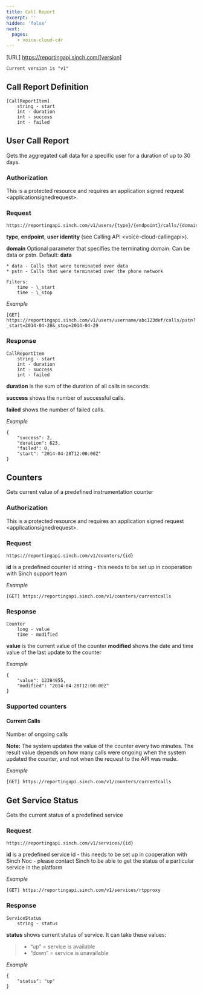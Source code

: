 ```yaml
---
title: Call Report
excerpt: ''
hidden: 'false'
next:
  pages:
    - voice-cloud-cdr
---
```

[URL]
        https://reportingapi.sinch.com/[version]

    Current version is "v1"

## Call Report Definition

    [CallReportItem]
        string - start
        int - duration
        int - success
        int - failed

## User Call Report

Gets the aggregated call data for a specific user for a duration of up to 30 days.

### Authorization

This is a protected resource and requires an application signed request \<applicationsignedrequest\>.

### Request

    https://reportingapi.sinch.com/v1/users/{type}/{endpoint}/calls/{domain}

**type**, **endpoint**, **user identity** (see Calling API \<voice-cloud-callingapi\>).

**domain** Optional parameter that specifies the terminating domain. Can be data or pstn. Default: **data**

    * data - Calls that were terminated over data
    * pstn - Calls that were terminated over the phone network

    Filters:
        time - \_start
        time - \_stop

*Example*

    [GET] https://reportingapi.sinch.com/v1/users/username/abc123def/calls/pstn?_start=2014-04-28&_stop=2014-04-29

### Response

    CallReportItem
        string - start
        int - duration
        int - success
        int - failed

**duration** is the sum of the duration of all calls in seconds.

**success** shows the number of successful calls.

**failed** shows the number of failed calls.

*Example*

    {
        "success": 2,
        "duration": 623,
        "failed": 0,
        "start": "2014-04-28T12:00:00Z"
    }

## Counters

Gets current value of a predefined instrumentation counter

### Authorization

This is a protected resource and requires an application signed request \<applicationsignedrequest\>.

### Request

    https://reportingapi.sinch.com/v1/counters/{id}

**id** is a predefined counter id string - this needs to be set up in cooperation with Sinch support team

*Example*

    [GET] https://reportingapi.sinch.com/v1/counters/currentcalls

### Response

    Counter
        long - value
        time - modified

**value** is the current value of the counter **modified** shows the date and time value of the last update to the counter

*Example*

    {
        "value": 12384955,
        "modified": "2014-04-28T12:00:00Z"
    }

### Supported counters

#### Current Calls

Number of ongoing calls

**Note:** The system updates the value of the counter every two minutes. The result value depends on how many calls were ongoing when the system updated the counter, and not when the request to the API was made.

*Example*

    [GET] https://reportingapi.sinch.com/v1/counters/currentcalls

## Get Service Status

Gets the current status of a predefined service

### Request

    https://reportingapi.sinch.com/v1/services/{id}

**id** is a predefined service id - this needs to be set up in cooperation with Sinch Noc - please contact Sinch to be able to get the status of a particular service in the platform

*Example*

    [GET] https://reportingapi.sinch.com/v1/services/rtpproxy

### Response

    ServiceStatus
        string - status

**status** shows current status of service. It can take these values:

> -   “up” = service is available
> -   “down” = service is unavailable

*Example*

    {
        "status": "up"
    }

